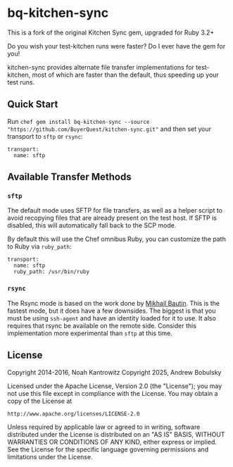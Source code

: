 bq-kitchen-sync
============

This is a fork of the original Kitchen Sync gem, upgraded for Ruby 3.2+

Do you wish your test-kitchen runs were faster? Do I ever have the gem for you!

kitchen-sync provides alternate file transfer implementations for test-kitchen,
most of which are faster than the default, thus speeding up your test runs.

Quick Start
-----------

Run `chef gem install bq-kitchen-sync --source "https://github.com/BuyerQuest/kitchen-sync.git"` and then set your transport to `sftp` or `rsync`:

```
transport:
  name: sftp
```

Available Transfer Methods
--------------------------

### `sftp`

The default mode uses SFTP for file transfers, as well as a helper script to
avoid recopying files that are already present on the test host. If SFTP is
disabled, this will automatically fall back to the SCP mode.

By default this will use the Chef omnibus Ruby, you can customize the path to
Ruby via `ruby_path`:

```
transport:
  name: sftp
  ruby_path: /usr/bin/ruby
```

### `rsync`

The Rsync mode is based on the work done by [Mikhail Bautin](https://github.com/test-kitchen/test-kitchen/pull/359).
This is the fastest mode, but it does have a few downsides. The biggest is that
you must be using `ssh-agent` and have an identity loaded for it to use. It also
requires that rsync be available on the remote side. Consider this implementation
more experimental than `sftp` at this time.

License
-------

Copyright 2014-2016, Noah Kantrowitz
Copyright 2025, Andrew Bobulsky

Licensed under the Apache License, Version 2.0 (the "License");
you may not use this file except in compliance with the License.
You may obtain a copy of the License at

    http://www.apache.org/licenses/LICENSE-2.0

Unless required by applicable law or agreed to in writing, software
distributed under the License is distributed on an "AS IS" BASIS,
WITHOUT WARRANTIES OR CONDITIONS OF ANY KIND, either express or implied.
See the License for the specific language governing permissions and
limitations under the License.
